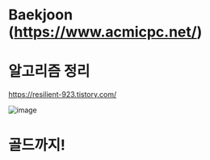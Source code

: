 # Baekjoon (https://www.acmicpc.net/)
# 알고리즘 정리
https://resilient-923.tistory.com/

![image](https://user-images.githubusercontent.com/64014651/106475863-c9290b80-64e9-11eb-8ca6-6a0cad10f8fe.png)
# 골드까지! 
